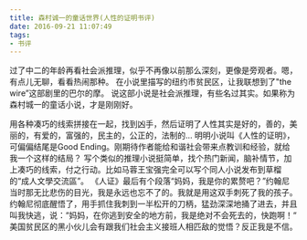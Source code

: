 ```yaml
---
title: 森村诚一的童话世界(人性的证明书评)
date: 2016-09-21 11:07:49
tags: 
- 书评
---
```

  过了中二的年龄再看社会派推理，似乎不再像以前那么深刻，更像是旁观者。嗯，有点儿无聊，看看热闹那种。
  在小说里描写的纽约市贫民区，让我联想到了"the wire”这部剧里的巴尔的摩。
  说这部小说是社会派推理，有些名过其实。如果称为森村城一的童话小说，才是刚刚好。
  <!--more-->
  用各种凑巧的线索拼接在一起，找到凶手，然后证明了人性其实是好的，善的，美丽的，有爱的，富强的，民主的，公正的，法制的…
  明明小说叫《人性的证明》，可偏偏结尾是Good Ending。刚期待作者能给和谐社会带来点教训和经验，就给我一个这样的结局？
  写个类似的推理小说挺简单，找个热门新闻，脑补情节，加上凑巧的线索，付之行动。比如马蓉王宝强完全可以写个同人小说发布到草榴的“成人文學交流區”。
   《人证》最后有个段落“妈妈，我是你的累赘吧？”约翰尼当时那无比悲伤的目光，我是永远也忘不了的。我就是用这双手刺死了我的孩子。约翰尼彻底醒悟了，用手抓住我刺到一半松开的刀柄，猛劲深深地捅了进去，并且叫我快逃，说：“妈妈，在你逃到安全的地方前，我是绝对不会死去的，快跑啊！“
   美国贫民区的黑小伙儿会有跟我们社会主义接班人相匹敌的觉悟？反正我是不信。